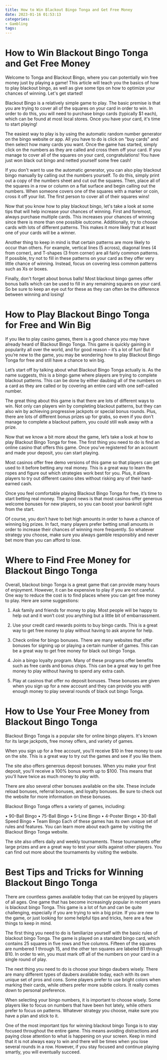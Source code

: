 ```yaml
---
title: How to Win Blackout Bingo Tonga and Get Free Money
date: 2023-01-16 01:53:13
categories:
- Gambling
tags:
---
```



#  How to Win Blackout Bingo Tonga and Get Free Money

Welcome to Tonga and Blackout Bingo, where you can potentially win free money just by playing a game! This article will teach you the basics of how to play blackout bingo, as well as give some tips on how to optimize your chances of winning. Let's get started!

Blackout Bingo is a relatively simple game to play. The basic premise is that you are trying to cover all of the squares on your card in order to win. In order to do this, you will need to purchase bingo cards (typically $1 each), which can be found at most local stores. Once you have your card, it's time to start playing!

The easiest way to play is by using the automatic random number generator on the bingo website or app. All you have to do is click on "buy cards" and then select how many cards you want. Once the game has started, simply click on the numbers as they are called and cross them off your card. If you manage to cover all of the squares on your card, congratulations! You have just won black out bingo and netted yourself some free cash!

If you don't want to use the automatic generator, you can also play blackout bingo manually by calling out the numbers yourself. To do this, simply print out a copy of the numbers sheet and cut out the squares. Then, place all of the squares in a row or column on a flat surface and begin calling out the numbers. When someone covers one of the squares with a marker or coin, cross it off your list. The first person to cover all of their squares wins!

Now that you know how to play blackout bingo, let's take a look at some tips that will help increase your chances of winning. First and foremost, always purchase multiple cards. This increases your chances of winning since there is more than one possible outcome. Additionally, try to choose cards with lots of different patterns. This makes it more likely that at least one of your cards will be a winner.

Another thing to keep in mind is that certain patterns are more likely to occur than others. For example, vertical lines (5 across), diagonal lines (4 from corner), and T-shapes (3 from corner) are all fairly common patterns. If possible, try not to fill in these patterns on your card as they offer very little chance of winning. Instead, focus on covering less common patterns such as Xs or boxes.

Finally, don't forget about bonus balls! Most blackout bingo games offer bonus balls which can be used to fill in any remaining squares on your card. So be sure to keep an eye out for these as they can often be the difference between winning and losing!

#  How to Play Blackout Bingo Tonga for Free and Win Big

If you like to play casino games, there is a good chance you may have already heard of Blackout Bingo Tonga. This game is quickly gaining in popularity all over the world, and for good reason – it’s a lot of fun! But if you’re new to the game, you may be wondering how to play Blackout Bingo Tonga for free and still have a chance to win big.

Let’s start off by talking about what Blackout Bingo Tonga actually is. As the name suggests, this is a bingo game where players are trying to complete blackout patterns. This can be done by either daubing all of the numbers on a card as they are called or by covering an entire card with one self-called number.

The great thing about this game is that there are lots of different ways to win. Not only can players win by completing blackout patterns, but they can also win by achieving progressive jackpots or special bonus rounds. Plus, there are lots of different bonus prizes up for grabs, so even if you don’t manage to complete a blackout pattern, you could still walk away with a prize.

Now that we know a bit more about the game, let’s take a look at how to play Blackout Bingo Tonga for free. The first thing you need to do is find an online casino that offers this game. Once you’ve registered for an account and made your deposit, you can start playing.

Most casinos offer free demo versions of this game so that players can get used to it before betting any real money. This is a great way to learn the ropes and figure out which strategies work best for you. Plus, it allows players to try out different casino sites without risking any of their hard-earned cash.

Once you feel comfortable playing Blackout Bingo Tonga for free, it’s time to start betting real money. The good news is that most casinos offer generous welcome bonuses for new players, so you can boost your bankroll right from the start.

Of course, you don’t have to bet high amounts in order to have a chance of winning big prizes. In fact, many players prefer betting small amounts in order to increase their chances of winning more frequently. So whatever strategy you choose, make sure you always gamble responsibly and never bet more than you can afford to lose.

#  Where to Find Free Money for Blackout Bingo Tonga

Overall, blackout bingo Tonga is a great game that can provide many hours of enjoyment. However, it can be expensive to play if you are not careful. One way to reduce the cost is to find places where you can get free money to play. Here are some suggestions:

1. Ask family and friends for money to play. Most people will be happy to help out and it won’t cost you anything but a little bit of embarrassment.

2. Use your credit card rewards points to buy bingo cards. This is a great way to get free money to play without having to ask anyone for help.

3. Check online for bingo bonuses. There are many websites that offer bonuses for signing up or playing a certain number of games. This can be a great way to get free money for black out bingo Tonga.

4. Join a bingo loyalty program. Many of these programs offer benefits such as free cards and bonus chips. This can be a great way to get free money to play without having to spend any extra cash.

5. Play at casinos that offer no deposit bonuses. These bonuses are given when you sign up for a new account and they can provide you with enough money to play several rounds of black out bingo Tonga.

#  How to Use Your Free Money from Blackout Bingo Tonga

Blackout Bingo Tonga is a popular site for online bingo players. It's known for its large jackpots, free money offers, and variety of games.

When you sign up for a free account, you'll receive $10 in free money to use on the site. This is a great way to try out the games and see if you like them.

The site also offers generous deposit bonuses. When you make your first deposit, you'll receive a 100% bonus worth up to $100. This means that you'll have twice as much money to play with.

There are also several other bonuses available on the site. These include reload bonuses, referral bonuses, and loyalty bonuses. Be sure to check out the website for more information on these bonuses.

Blackout Bingo Tonga offers a variety of games, including:

• 90-Ball Bingo
• 75-Ball Bingo
• 5-Line Bingo
• 4-Poster Bingo
• 30-Ball Speed Bingo
• Team Bingo
Each of these games has its own unique set of rules and features. You can learn more about each game by visiting the Blackout Bingo Tonga website.

The site also offers daily and weekly tournaments. These tournaments offer large prizes and are a great way to test your skills against other players. You can find out more about the tournaments by visiting the website.

#  Best Tips and Tricks for Winning Blackout Bingo Tonga

There are countless games available today that can be enjoyed by players of all ages. One game that has become increasingly popular in recent years is blackout bingo Tonga. This game is a lot of fun and can be quite challenging, especially if you are trying to win a big prize. If you are new to the game, or just looking for some helpful tips and tricks, here are a few things to keep in mind.

The first thing you need to do is familiarize yourself with the basic rules of blackout bingo Tonga. The game is played on a standard bingo card, which contains 25 squares in five rows and five columns. Fifteen of the squares are numbered 1 through 15, and the other ten squares are labeled B1 through B10. In order to win, you must mark off all of the numbers on your card in a single round of play.

The next thing you need to do is choose your bingo daubers wisely. There are many different types of daubers available today, each with its own unique set of pros and cons. Some players prefer to use bright colors when marking their cards, while others prefer more subtle colors. It really comes down to personal preference.

When selecting your bingo numbers, it is important to choose wisely. Some players like to focus on numbers that have been hot lately, while others prefer to focus on patterns. Whatever strategy you choose, make sure you have a plan and stick to it.

One of the most important tips for winning blackout bingo Tonga is to stay focused throughout the entire game. This means avoiding distractions and paying close attention to what is happening on your screen. Keep in mind that it is not always easy to win and there will be times when you lose several rounds in a row. However, if you stay focused and continue playing smartly, you will eventually succeed.